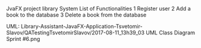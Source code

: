 JvaFX project library System
List of Functionalities
1 Register user
2 Add a book to the database
3 Delete a book from the database

UML: Library-Assistant-JavaFX-Application-Tsvetomir-Slavov/QATestingTsvetomirSlavov/2017-08-11_13h39_03 UML Class Diagram Sprint #6.png
